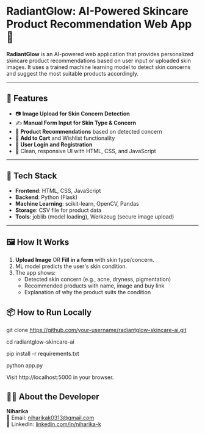 # RadiantGlow: AI-Powered Skincare Product Recommendation Web App 💫

**RadiantGlow** is an AI-powered web application that provides personalized skincare product recommendations based on user input or uploaded skin images. It uses a trained machine learning model to detect skin concerns and suggest the most suitable products accordingly.

---

## 🚀 Features

- 📷 **Image Upload for Skin Concern Detection**
- ✍️ **Manual Form Input for Skin Type & Concern**
- 🎯 **Product Recommendations** based on detected concern
- 🛒 **Add to Cart** and Wishlist functionality
- 🔐 **User Login and Registration**
- 🎨 Clean, responsive UI with HTML, CSS, and JavaScript

---

## 🧠 Tech Stack

- **Frontend**: HTML, CSS, JavaScript
- **Backend**: Python (Flask)
- **Machine Learning**: scikit-learn, OpenCV, Pandas
- **Storage**: CSV file for product data
- **Tools**: joblib (model loading), Werkzeug (secure image upload)

---

## 🖼️ How It Works

1. **Upload Image** OR **Fill in a form** with skin type/concern.
2. ML model predicts the user's skin condition.
3. The app shows:
   - Detected skin concern (e.g., acne, dryness, pigmentation)
   - Recommended products with name, image and buy link
   - Explanation of why the product suits the condition



## 📦 How to Run Locally


git clone https://github.com/your-username/radiantglow-skincare-ai.git

cd radiantglow-skincare-ai

pip install -r requirements.txt

python app.py

Visit http://localhost:5000 in your browser.

## 👩‍💻 About the Developer

**Niharika**  
📧 Email: [niharikak0313@gmail.com](mailto:niharikak0313@gmail.com)  
🔗 LinkedIn: [linkedin.com/in/niharika-k](https://www.linkedin.com/in/niharika-k-9502b32a4)






